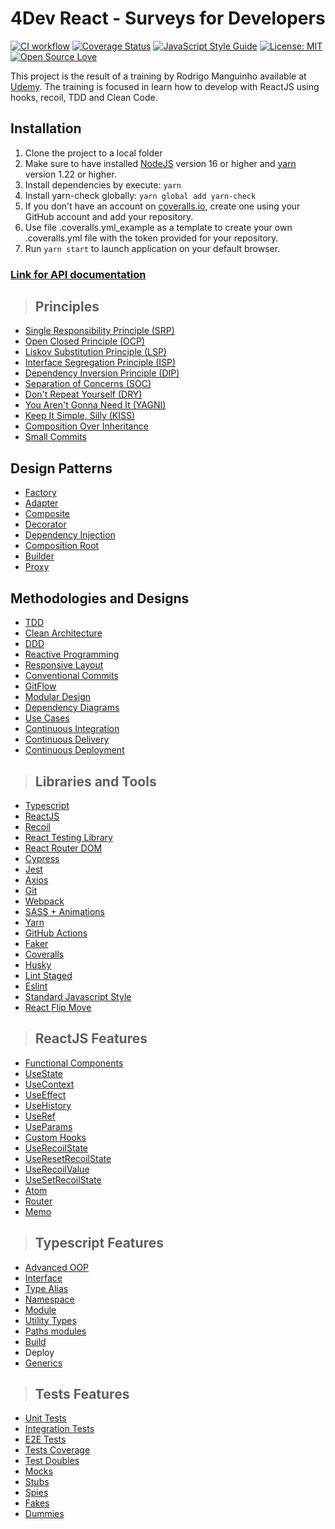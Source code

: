 # **4Dev React - Surveys for Developers**

[![CI workflow](https://github.com/ecorrales1979/clean-react/actions/workflows/github-actions.yml/badge.svg)](https://github.com/ecorrales1979/clean-react/actions/workflows/github-actions.yml)
[![Coverage Status](https://coveralls.io/repos/github/ecorrales1979/clean-react/badge.svg?branch=main)](https://coveralls.io/github/ecorrales1979/clean-react?branch=main)
[![JavaScript Style Guide](https://img.shields.io/badge/code_style-standard-brightgreen.svg)](https://standardjs.com)
[![License: MIT](https://img.shields.io/badge/License-MIT-yellow.svg)](https://opensource.org/licenses/MIT)
[![Open Source Love](https://badges.frapsoft.com/os/v1/open-source.svg?v=103)](https://github.com/ellerbrock/open-source-badges/)

This project is the result of a training by Rodrigo Manguinho available at [Udemy](https://www.udemy.com/course/react-com-mango/). The training is focused in learn how to develop with ReactJS using hooks, recoil, TDD and Clean Code.

## Installation

1. Clone the project to a local folder
2. Make sure to have installed [NodeJS](https://nodejs.org) version 16 or higher and [yarn](https://classic.yarnpkg.com) version 1.22 or higher.
3. Install dependencies by execute: `yarn`
4. Install yarn-check globally: `yarn global add yarn-check`
5. If you don't have an account on [coveralls.io](https://coveralls.io/), create one using your GitHub account and add your repository.
6. Use file .coveralls.yml_example as a template to create your own .coveralls.yml file with the token provided for your repository.
7. Run `yarn start` to launch application on your default browser.

### [Link for API documentation](http://fordevs.herokuapp.com/api-docs)

> ## Principles

- [Single Responsibility Principle (SRP)](https://en.wikipedia.org/wiki/Single-responsibility_principle)
- [Open Closed Principle (OCP)](https://en.wikipedia.org/wiki/Open%E2%80%93closed_principle)
- [Liskov Substitution Principle (LSP)](https://en.wikipedia.org/wiki/Liskov_substitution_principle)
- [Interface Segregation Principle (ISP)](https://en.wikipedia.org/wiki/Interface_segregation_principle)
- [Dependency Inversion Principle (DIP)](https://en.wikipedia.org/wiki/Dependency_inversion_principle)
- [Separation of Concerns (SOC)](https://en.wikipedia.org/wiki/Separation_of_concerns)
- [Don't Repeat Yourself (DRY)](https://en.wikipedia.org/wiki/Don%27t_repeat_yourself)
- [You Aren't Gonna Need It (YAGNI)](https://en.wikipedia.org/wiki/You_aren%27t_gonna_need_it)
- [Keep It Simple, Silly (KISS)](https://en.wikipedia.org/wiki/KISS_principle)
- [Composition Over Inheritance](https://en.wikipedia.org/wiki/Composition_over_inheritance)
- [Small Commits](https://sethrobertson.github.io/GitBestPractices/#commit)

## Design Patterns

- [Factory](https://en.wikipedia.org/wiki/Factory_method_pattern)
- [Adapter](https://en.wikipedia.org/wiki/Adapter_pattern)
- [Composite](https://en.wikipedia.org/wiki/Composite_pattern)
- [Decorator](https://en.wikipedia.org/wiki/Decorator_pattern)
- [Dependency Injection](https://en.wikipedia.org/wiki/Dependency_injection)
- [Composition Root](https://freecontent.manning.com/dependency-injection-in-net-2nd-edition-understanding-the-composition-root/)
- [Builder](https://en.wikipedia.org/wiki/Builder_pattern)
- [Proxy](https://en.wikipedia.org/wiki/Proxy_pattern)

## Methodologies and Designs

- [TDD](https://en.wikipedia.org/wiki/Test-driven_development)
- [Clean Architecture](https://www.google.com/books/edition/Clean_Architecture/uGE1DwAAQBAJ)
- [DDD](https://en.wikipedia.org/wiki/Domain-driven_design)
- [Reactive Programming](https://en.wikipedia.org/wiki/Reactive_programming)
- [Responsive Layout](https://en.wikipedia.org/wiki/Responsive_web_design)
- [Conventional Commits](https://www.conventionalcommits.org)
- [GitFlow](https://www.atlassian.com/git/tutorials/comparing-workflows/gitflow-workflow)
- [Modular Design](https://en.wikipedia.org/wiki/Modular_design)
- [Dependency Diagrams](https://en.wikipedia.org/wiki/Dependency_graph)
- [Use Cases](https://en.wikipedia.org/wiki/Use_case)
- [Continuous Integration](https://en.wikipedia.org/wiki/Continuous_integration)
- [Continuous Delivery](https://en.wikipedia.org/wiki/Continuous_delivery)
- [Continuous Deployment](https://en.wikipedia.org/wiki/Continuous_deployment)

> ## Libraries and Tools

- [Typescript](https://www.typescriptlang.org/)
- [ReactJS](https://reactjs.org/)
- [Recoil](https://recoiljs.org/)
- [React Testing Library](https://testing-library.com/)
- [React Router DOM](https://github.com/remix-run/react-router)
- [Cypress](https://www.cypress.io/)
- [Jest](https://jestjs.io/)
- [Axios](https://axios-http.com/)
- [Git](https://git-scm.com/)
- [Webpack](https://webpack.js.org/)
- [SASS + Animations](https://sass-lang.com/)
- [Yarn](https://classic.yarnpkg.com)
- [GitHub Actions](https://docs.github.com/en/actions)
- [Faker](https://fakerjs.dev/)
- [Coveralls](https://coveralls.io/)
- [Husky](https://typicode.github.io/)
- [Lint Staged](https://github.com/okonet/lint-staged)
- [Eslint](https://eslint.org/)
- [Standard Javascript Style](https://standardjs.com/)
- [React Flip Move](https://github.com/joshwcomeau/react-flip-move)

> ## ReactJS Features

- [Functional Components](https://reactjs.org/docs/components-and-props.html)
- [UseState](https://reactjs.org/docs/hooks-reference.html#usestate)
- [UseContext](https://reactjs.org/docs/hooks-reference.html#usecontext)
- [UseEffect](https://reactjs.org/docs/hooks-reference.html#useeffect)
- [UseHistory](https://v5.reactrouter.com/web/api/Hooks/usehistory)
- [UseRef](https://reactjs.org/docs/hooks-reference.html#useref)
- [UseParams](https://v5.reactrouter.com/web/api/Hooks/useparams)
- [Custom Hooks](https://reactjs.org/docs/hooks-custom.html)
- [UseRecoilState](https://recoiljs.org/docs/api-reference/core/useRecoilState)
- [UseResetRecoilState](https://recoiljs.org/docs/api-reference/core/useResetRecoilState)
- [UseRecoilValue](https://recoiljs.org/docs/api-reference/core/useRecoilValue)
- [UseSetRecoilState](https://recoiljs.org/docs/api-reference/core/useSetRecoilState)
- [Atom](https://recoiljs.org/docs/api-reference/core/atom)
- [Router](https://github.com/remix-run/react-router)
- [Memo](https://reactjs.org/docs/hooks-reference.html#usememo)

> ## Typescript Features

- [Advanced OOP](https://www.typescriptlang.org/docs/handbook/classes.html)
- [Interface](https://www.typescriptlang.org/docs/handbook/2/everyday-types.html#interfaces)
- [Type Alias](https://www.typescriptlang.org/docs/handbook/2/everyday-types.html#type-aliases)
- [Namespace](https://www.typescriptlang.org/docs/handbook/namespaces.html)
- [Module](https://www.typescriptlang.org/docs/handbook/modules.html)
- [Utility Types](https://www.typescriptlang.org/docs/handbook/utility-types.html)
- [Paths modules](https://www.typescriptlang.org/docs/handbook/module-resolution.html#path-mapping)
- [Build](https://www.typescriptlang.org/docs/handbook/integrating-with-build-tools.html)
- Deploy
- [Generics](https://www.typescriptlang.org/docs/handbook/2/objects.html#generic-object-types)

> ## Tests Features

- [Unit Tests](https://en.wikipedia.org/wiki/Unit_testing)
- [Integration Tests](https://en.wikipedia.org/wiki/Integration_testing)
- [E2E Tests](https://www.softwaretestinghelp.com/what-is-end-to-end-testing)
- [Tests Coverage](https://en.wikipedia.org/wiki/Code_coverage)
- [Test Doubles](https://en.wikipedia.org/wiki/Test_double)
- [Mocks](https://en.wikipedia.org/wiki/Mock_object)
- [Stubs](https://docs.cypress.io/guides/guides/stubs-spies-and-clocks#Stubs)
- [Spies](https://docs.cypress.io/guides/guides/stubs-spies-and-clocks#Spies)
- [Fakes](https://martinfowler.com/articles/mocksArentStubs.html)
- [Dummies](https://en.wikipedia.org/wiki/Dummy_code)
